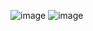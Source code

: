 ![image](https://github.com/user-attachments/assets/b1f86249-ecb9-438a-9eee-4f18a81d9614)
![image](https://github.com/user-attachments/assets/9afcc556-597c-4052-bdee-ed2f300f5369)

